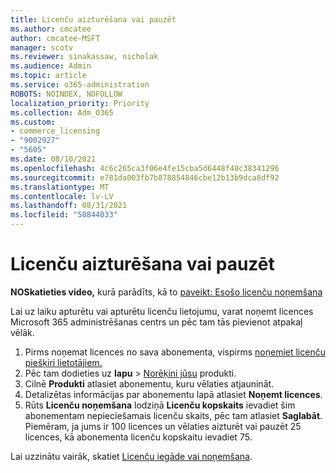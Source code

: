 ```yaml
---
title: Licenču aizturēšana vai pauzēt
ms.author: cmcatee
author: cmcatee-MSFT
manager: scotv
ms.reviewer: sinakassaw, nicholak
ms.audience: Admin
ms.topic: article
ms.service: o365-administration
ROBOTS: NOINDEX, NOFOLLOW
localization_priority: Priority
ms.collection: Adm_O365
ms.custom:
- commerce_licensing
- "9002927"
- "5605"
ms.date: 08/10/2021
ms.openlocfilehash: 4c6c265ca3f06e4fe15cba5d6448f48c38341296
ms.sourcegitcommit: e781da003fb7b878854846cbe12b13b9dca8df92
ms.translationtype: MT
ms.contentlocale: lv-LV
ms.lasthandoff: 08/31/2021
ms.locfileid: "58844033"
---
```

# <a name="suspend-or-pause-licenses"></a>Licenču aizturēšana vai pauzēt

**NOSkatieties video,** kurā parādīts, kā to [paveikt: Esošo licenču noņemšana](https://go.microsoft.com/fwlink/p/?linkid=2154938)

Lai uz laiku apturētu vai apturētu licenču lietojumu, varat noņemt licences Microsoft 365 administrēšanas centrs un pēc tam tās pievienot atpakaļ vēlāk.

1. Pirms noņemat licences no sava abonementa, vispirms [noņemiet licenču piešķiri lietotājiem.](https://docs.microsoft.com/microsoft-365/admin/manage/remove-licenses-from-users)
2. Pēc tam dodieties uz **lapu**  >  [Norēķini jūsu](https://go.microsoft.com/fwlink/p/?linkid=842054) produkti.
3. Cilnē **Produkti** atlasiet abonementu, kuru vēlaties atjaunināt.
4. Detalizētas informācijas par abonementu lapā atlasiet **Noņemt licences**.
5. Rūts **Licenču noņemšana** lodziņā **Licenču kopskaits** ievadiet šim abonementam nepieciešamais licenču skaits, pēc tam atlasiet **Saglabāt**. Piemēram, ja jums ir 100 licences un vēlaties aizturēt vai pauzēt 25 licences, kā abonementa licenču kopskaitu ievadiet 75.

Lai uzzinātu vairāk, skatiet [Licenču iegāde vai noņemšana](https://docs.microsoft.com/microsoft-365/commerce/licenses/buy-licenses).